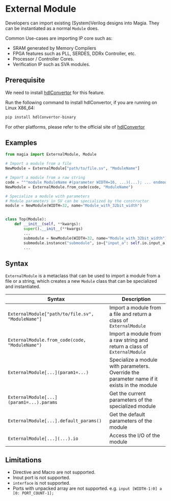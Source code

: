 # External Module

Developers can import existing (System)Verilog designs into Magia.
They can be instantiated as a normal `Module` does.

Common Use-cases are importing IP core such as:

- SRAM generated by Memory Compilers
- FPGA features such as PLL, SERDES, DDRx Controller, etc.
- Processor / Controller Cores.
- Verification IP such as SVA modules.

## Prerequisite

We need to install [hdlConvertor](https://github.com/Nic30/hdlConvertor) for this feature.

Run the following command to install hdlConvertor, if you are running on Linux X86_64:

```bash
pip install hdlConvertor-binary
```
For other platforms, please refer to the official site of [hdlConvertor](https://github.com/Nic30/hdlConvertor)

## Examples

```python
from magia import ExternalModule, Module

# Import a module from a file
NewModule = ExternalModule["path/to/file.sv", "ModuleName"]

# Import a module from a raw string
code = """module ModuleName #(parameter WIDTH=16, ...)(...); ... endmodule"""
NewModule = ExternalModule.from_code(code, "ModuleName")

# Specialize a module with parameters
# Module parameters in SV can be specialized by the constructor
module = NewModule(WIDTH=32, name="Module_with_32bit_width")


class Top(Module):
    def __init__(self, **kwargs):
        super().__init__(**kwargs)
        ...
        submodule = NewModule(WIDTH=32, name="Module_with_32bit_width")
        submodule.instance("submodule", io={"input_a": self.io.input_a, "out": self.io.out})
        ...
```

## Syntax

`ExternalModule` is a metaclass that can be used to import a module from a file or a string,
which creates a new `Module` class that can be specialized and instantiated.

| Syntax                                            | Description                                                                                 |
|---------------------------------------------------|---------------------------------------------------------------------------------------------|
| `ExternalModule["path/to/file.sv", "ModuleName"]` | Import a module from a file and return a class of `ExternalModule`                          |
| `ExternalModule.from_code(code, "ModuleName")`    | Import a module from a raw string and return a class of `ExternalModule`                    |
| `ExternalModule[...](param1=...)`                 | Specialize a module with parameters. Override the parameter name if it exists in the module |
| `ExternalModule[...](param1=...).params`          | Get the current parameters of the specialized module                                        |
| `ExternalModule[...].default_params()`            | Get the default parameters of the module                                                    |
| `ExternalModule[...](...).io`                     | Access the I/O of the module                                                                |

## Limitations

- Directive and Macro are not supported.
- Inout port is not supported.
- `interface` is not supported.
- Ports with unpacked array are not supported. e.g. `input [WIDTH-1:0] a [0: PORT_COUNT-1];`
